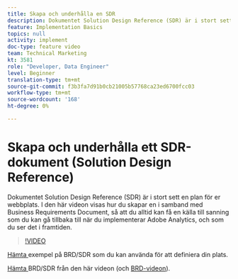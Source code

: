 ```yaml
---
title: Skapa och underhålla en SDR
description: Dokumentet Solution Design Reference (SDR) är i stort sett en plan för er webbplats. I den här videon visas hur du skapar en i samband med dokumentet för affärskrav, så att du alltid kan få en källa till sanning som du kan gå tillbaka till när du implementerar Adobe Analytics, och som du ser det i framtiden.
feature: Implementation Basics
topics: null
activity: implement
doc-type: feature video
team: Technical Marketing
kt: 3581
role: "Developer, Data Engineer"
level: Beginner
translation-type: tm+mt
source-git-commit: f3b3fa7d91b0cb21005b57768ca23ed6700fcc03
workflow-type: tm+mt
source-wordcount: '168'
ht-degree: 0%

---
```



# Skapa och underhålla ett SDR-dokument (Solution Design Reference)

Dokumentet Solution Design Reference (SDR) är i stort sett en plan för er webbplats. I den här videon visas hur du skapar en i samband med Business Requirements Document, så att du alltid kan få en källa till sanning som du kan gå tillbaka till när du implementerar Adobe Analytics, och som du ser det i framtiden.

>[!VIDEO](https://video.tv.adobe.com/v/28754/?quality=12)

[Hämta ](https://analytics.enablementadobe.com/files/brd-sdr-sample-template.xlsx) exempel på BRD/SDR som du kan använda för att definiera din plats.

[Hämta ](https://analytics.enablementadobe.com/files/geometrixx-clothiers-brd-sdr.xlsx) BRD/SDR från den här videon (och  [BRD-videon](creating-a-business-requirements-document.md)).
